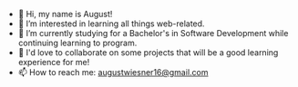 - 👋 Hi, my name is August!
- 👀 I’m interested in learning all things web-related.
- 🌱 I’m currently studying for a Bachelor's in Software Development while continuing learning to program.
- 💞️ I'd love to collaborate on some projects that will be a good learning experience for me!
- 📫 How to reach me: augustwiesner16@gmail.com
